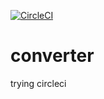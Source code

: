 [![CircleCI](https://circleci.com/gh/BOBRIWE/converter.svg?style=shield)](https://circleci.com/gh/BOBRIWE/converter)

# converter
trying circleci
